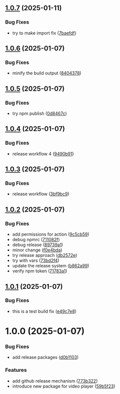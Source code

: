 ## [1.0.7](https://github.com/Krishnajha25/video-player-pro/compare/v1.0.6...v1.0.7) (2025-01-11)


### Bug Fixes

* try to make import fix ([7baefdf](https://github.com/Krishnajha25/video-player-pro/commit/7baefdf99a78f2b083a011fa03b7915ab0318476))

## [1.0.6](https://github.com/Krishnajha25/video-player-pro/compare/v1.0.5...v1.0.6) (2025-01-07)


### Bug Fixes

* minify the build output ([8404378](https://github.com/Krishnajha25/video-player-pro/commit/8404378454eb6ec4150f1b0c86eb997bc6e13ec5))

## [1.0.5](https://github.com/Krishnajha25/video-player-pro/compare/v1.0.4...v1.0.5) (2025-01-07)


### Bug Fixes

* try npm publish ([0d8467c](https://github.com/Krishnajha25/video-player-pro/commit/0d8467cd5d2ef83d140433987c24198489b4612c))

## [1.0.4](https://github.com/Krishnajha25/video-player-pro/compare/v1.0.3...v1.0.4) (2025-01-07)


### Bug Fixes

* release workflow 4 ([9490b91](https://github.com/Krishnajha25/video-player-pro/commit/9490b91e8eff589af5c1a46d34d9e167f0dccd5b))

## [1.0.3](https://github.com/Krishnajha25/video-player-pro/compare/v1.0.2...v1.0.3) (2025-01-07)


### Bug Fixes

* release workflow ([3bf9bc9](https://github.com/Krishnajha25/video-player-pro/commit/3bf9bc9d66212d8a88d12b10c01d6fc4f04d8d42))

## [1.0.2](https://github.com/Krishnajha25/video-player-pro/compare/v1.0.1...v1.0.2) (2025-01-07)


### Bug Fixes

* add permissions for action ([9c5cb59](https://github.com/Krishnajha25/video-player-pro/commit/9c5cb594679b3f0242561657df3132c99ba78cf6))
* debug npmrc ([711082f](https://github.com/Krishnajha25/video-player-pro/commit/711082fc612bc538fc636189b47c192f39cc0c44))
* debug release ([89739a1](https://github.com/Krishnajha25/video-player-pro/commit/89739a1b4311e225236d07d77e9ce8c953647004))
* minor change ([f0e4bda](https://github.com/Krishnajha25/video-player-pro/commit/f0e4bda56614b884ba202b773d40c83216ccf3c1))
* try release approach ([db2572e](https://github.com/Krishnajha25/video-player-pro/commit/db2572e889b3e3a223bb49c73231ab003f6c7dd1))
* try with vars ([73bd2f4](https://github.com/Krishnajha25/video-player-pro/commit/73bd2f44e7880445305373f22fec8d8345b6912f))
* update the release system ([b862a99](https://github.com/Krishnajha25/video-player-pro/commit/b862a9977d4f6287a768b58bf5fbee64a0a4c570))
* verify npm token ([71783a1](https://github.com/Krishnajha25/video-player-pro/commit/71783a1c4fcb5efa98a2cb925bbd8047a756797b))

## [1.0.1](https://github.com/Krishnajha25/video-player-pro/compare/v1.0.0...v1.0.1) (2025-01-07)


### Bug Fixes

* this is a test build fix ([e49c7e8](https://github.com/Krishnajha25/video-player-pro/commit/e49c7e8c02e44e65902df5a5de111b439fd10415))

# 1.0.0 (2025-01-07)


### Bug Fixes

* add release packages ([d0b1103](https://github.com/Krishnajha25/video-player-pro/commit/d0b11034871e3f44cd8acbd84ca696bcf3f4843a))


### Features

* add github release mechanism ([773b322](https://github.com/Krishnajha25/video-player-pro/commit/773b32225da6a57da516380a03ef734d875f9b19))
* introduce new package for video player ([59b5f23](https://github.com/Krishnajha25/video-player-pro/commit/59b5f23c5556402ff85f51ba1c24a694ebb00803))
